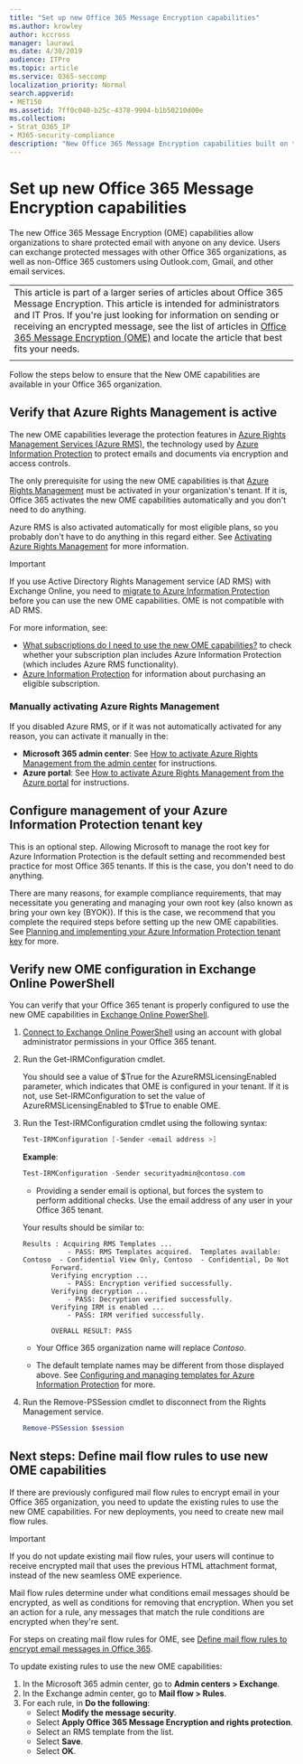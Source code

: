 ```yaml
---
title: "Set up new Office 365 Message Encryption capabilities"
ms.author: krowley
author: kccross
manager: laurawi
ms.date: 4/30/2019
audience: ITPro
ms.topic: article
ms.service: O365-seccomp
localization_priority: Normal
search.appverid: 
- MET150
ms.assetid: 7ff0c040-b25c-4378-9904-b1b50210d00e
ms.collection: 
- Strat_O365_IP
- M365-security-compliance
description: "New Office 365 Message Encryption capabilities built on top of Azure Information Protection, your organization can use protected email communication with people inside and outside your organization. The new OME capabilities work with other Office 365 organizations, Outlook.com, Gmail, and other email services."
---
```


# Set up new Office 365 Message Encryption capabilities

The new Office 365 Message Encryption (OME) capabilities allow organizations to share protected email with anyone on any device. Users can exchange protected messages with other Office 365 organizations, as well as non-Office 365 customers using Outlook.com, Gmail, and other email services.

||
|:-----|
|This article is part of a larger series of articles about Office 365 Message Encryption. This article is intended for administrators and IT Pros. If you're just looking for information on sending or receiving an encrypted message, see the list of articles in [Office 365 Message Encryption (OME)](ome.md) and locate the article that best fits your needs. |
||

Follow the steps below to ensure that the New OME capabilities are available in your Office 365 organization.

## Verify that Azure Rights Management is active

The new OME capabilities leverage the protection features in [Azure Rights Management Services (Azure RMS)](https://docs.microsoft.com/en-us/azure/information-protection/what-is-information-protection), the technology used by [Azure Information Protection](https://docs.microsoft.com/en-us/azure/information-protection/what-is-azure-rms) to protect emails and documents via encryption and access controls.

The only prerequisite for using the new OME capabilities is that [Azure Rights Management](https://docs.microsoft.com/en-us/azure/information-protection/what-is-azure-rms) must be activated in your organization's tenant. If it is, Office 365 activates the new OME capabilities automatically and you don't need to do anything.

Azure RMS is also activated automatically for most eligible plans, so you probably don't have to do anything in this regard either. See [Activating Azure Rights Management](https://docs.microsoft.com/en-gb/azure/information-protection/activate-service) for more information.

>[!IMPORTANT]
>If you use Active Directory Rights Management service (AD RMS) with Exchange Online, you need to [migrate to Azure Information Protection](https://docs.microsoft.com/en-us/azure/information-protection/migrate-from-ad-rms-to-azure-rms) before you can use the new OME capabilities. OME is not compatible with AD RMS.  

For more information, see:

- [What subscriptions do I need to use the new OME capabilities?](ome-faq.md#what-subscriptions-do-i-need-to-use-the-new-ome-capabilities) to check whether your subscription plan includes Azure Information Protection (which includes Azure RMS functionality).
- [Azure Information Protection](https://azure.microsoft.com/en-us/services/information-protection/) for information about purchasing an eligible subscription.  

### Manually activating Azure Rights Management

If you disabled Azure RMS, or if it was not automatically activated for any reason, you can activate it manually in the:

- **Microsoft 365 admin center**: See [How to activate Azure Rights Management from the admin center](https://docs.microsoft.com/en-us/azure/information-protection/activate-office365) for instructions.
- **Azure portal**: See [How to activate Azure Rights Management from the Azure portal](https://docs.microsoft.com/en-gb/azure/information-protection/activate-azure) for instructions.

## Configure management of your Azure Information Protection tenant key

This is an optional step. Allowing Microsoft to manage the root key for Azure Information Protection is the default setting and recommended best practice for most Office 365 tenants. If this is the case, you don't need to do anything.

There are many reasons, for example compliance requirements, that may necessitate you generating and managing your own root key (also known as bring your own key (BYOK)). If this is the case, we recommend that you complete the required steps before setting up the new OME capabilities. See [Planning and implementing your Azure Information Protection tenant key](https://docs.microsoft.com/information-protection/plan-design/plan-implement-tenant-key) for more.

## Verify new OME configuration in Exchange Online PowerShell

You can verify that your Office 365 tenant is properly configured to use the new OME capabilities in [Exchange Online PowerShell](https://docs.microsoft.com/en-us/powershell/exchange/exchange-online/exchange-online-powershell?view=exchange-ps).
  
1. [Connect to Exchange Online PowerShell](https://docs.microsoft.com/en-us/powershell/exchange/exchange-online/connect-to-exchange-online-powershell/connect-to-exchange-online-powershell) using an account with global administrator permissions in your Office 365 tenant.

2. Run the Get-IRMConfiguration cmdlet.

     You should see a value of $True for the AzureRMSLicensingEnabled parameter, which indicates that OME is configured in your tenant. If it is not, use Set-IRMConfiguration to set the value of AzureRMSLicensingEnabled to $True to enable OME.

3. Run the Test-IRMConfiguration cmdlet using the following syntax:

     ```powershell
     Test-IRMConfiguration [-Sender <email address >]
     ```  

   **Example**:

     ```powershell
     Test-IRMConfiguration -Sender securityadmin@contoso.com
     ```

     - Providing a sender email is optional, but forces the system to perform additional checks. Use the email address of any user in your Office 365 tenant.

     Your results should be similar to:

     ```text
    Results : Acquiring RMS Templates ...
                - PASS: RMS Templates acquired.  Templates available: Contoso  - Confidential View Only, Contoso  - Confidential, Do Not
            Forward.
            Verifying encryption ...
                - PASS: Encryption verified successfully.
            Verifying decryption ...
                - PASS: Decryption verified successfully.
            Verifying IRM is enabled ...
                - PASS: IRM verified successfully.

            OVERALL RESULT: PASS
    ```

   - Your Office 365 organization name will replace *Contoso*.

   - The default template names may be different from those displayed above. See [Configuring and managing templates for Azure Information Protection](https://docs.microsoft.com/en-us/azure/information-protection/configure-policy-templates) for more.

4. Run the Remove-PSSession cmdlet to disconnect from the Rights Management service.

     ```powershell
     Remove-PSSession $session
     ```

## Next steps: Define mail flow rules to use new OME capabilities

If there are previously configured mail flow rules to encrypt email in your Office 365 organization, you need to update the existing rules to use the new OME capabilities. For new deployments, you need to create new mail flow rules.

>[!IMPORTANT]
>If you do not update existing mail flow rules, your users will continue to receive encrypted mail that uses the previous HTML attachment format, instead of the new seamless OME experience.

Mail flow rules determine under what conditions email messages should be encrypted, as well as conditions for removing that encryption. When you set an action for a rule, any messages that match the rule conditions are encrypted when they're sent.
  
For steps on creating mail flow rules for OME, see [Define mail flow rules to encrypt email messages in Office 365](define-mail-flow-rules-to-encrypt-email.md).

To update existing rules to use the new OME capabilities:

1. In the Microsoft 365 admin center, go to **Admin centers > Exchange**.
2. In the Exchange admin center, go to **Mail flow > Rules**.
3. For each rule, in **Do the following**:
    - Select **Modify the message security**.
    - Select **Apply Office 365 Message Encryption and rights protection**.
    - Select an RMS template from the list.
    - Select **Save**.
    - Select **OK**.
